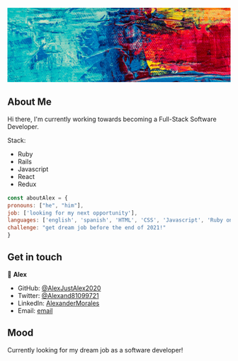 ![Banner](/images/banner.gif)



## About Me

Hi there, I'm currently working towards becoming a Full-Stack Software Developer. 

Stack:

- Ruby
- Rails
- Javascript
- React 
- Redux

```javascript
const aboutAlex = {
pronouns: ["he", "him"],
job: ['looking for my next opportunity'], 
languages: ['english', 'spanish', 'HTML', 'CSS', 'Javascript', 'Ruby on Rails', 'React & Redux'],
challenge: "get dream job before the end of 2021!"
}
```
## Get in touch

👤 **Alex**

- GitHub: [@AlexJustAlex2020 ](https://github.com/AlexJustAlex2020/)
- Twitter: [@Alexand81099721 ](https://twitter.com/Alexand81099721)
- LinkedIn: [AlexanderMorales](https://www.linkedin.com/in/alexander-morales-b8539898/)
- Email: [email](mailto:alexandermorales.n1@gmail.com)

## Mood

Currently looking for my dream job as a software developer!

